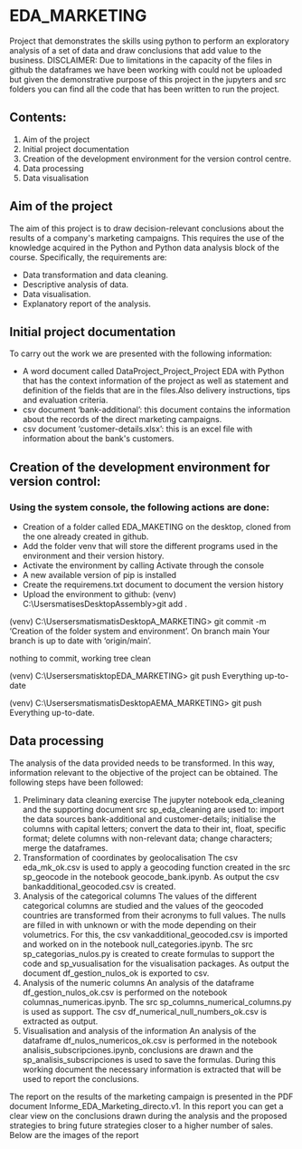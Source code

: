 # EDA_MARKETING
Project that demonstrates the skills using python to perform an exploratory analysis of a set of data and draw conclusions that add value to the business.
DISCLAIMER: Due to limitations in the capacity of the files in github the dataframes we have been working with could not be uploaded but given the demonstrative purpose of this project in the jupyters and src folders you can find all the code that has been written to run the project.


## Contents:
1. Aim of the project
2. Initial project documentation
3. Creation of the development environment for the version control centre.
4. Data processing
5. Data visualisation

## Aim of the project
The aim of this project is to draw decision-relevant conclusions about the results of a company's marketing campaigns. This requires the use of the knowledge acquired in the Python and Python data analysis block of the course. Specifically, the requirements are:
- Data transformation and data cleaning.
- Descriptive analysis of data.
- Data visualisation.
- Explanatory report of the analysis.
  
## Initial project documentation

To carry out the work we are presented with the following information:
- A word document called DataProject_Project_Project EDA with Python that has the context information of the project as well as statement and definition of the fields that are in the files.Also delivery instructions, tips and evaluation criteria.
- csv document ‘bank-additional’: this document contains the information about the records of the direct marketing campaigns.
- csv document ‘customer-details.xlsx’: this is an excel file with information about the bank's customers.

## Creation of the development environment for version control:

### Using the system console, the following actions are done:
- Creation of a folder called EDA_MAKETING on the desktop, cloned from the one already created in github.
- Add the folder venv that will store the different programs used in the environment and their version history.
- Activate the environment by calling Activate through the console
- A new available version of pip is installed
- Create the requiremens.txt document to document the version history
- Upload the environment to github:
(venv) C:\UsersmatisesDesktopAssembly>git add .

(venv) C:\UsersersmatismatisDesktopA_MARKETING> git commit -m ‘Creation of the folder system and environment’.
On branch main
Your branch is up to date with ‘origin/main’.

nothing to commit, working tree clean

(venv) C:\UsersersmatisktopEDA_MARKETING> git push
Everything up-to-date

(venv) C:\UsersersmatismatisDesktopAEMA_MARKETING> git push Everything up-to-date.

## Data processing

The analysis of the data provided needs to be transformed. In this way, information relevant to the objective of the project can be obtained. The following steps have been followed:

1. Preliminary data cleaning exercise
    The jupyter notebook eda_cleaning and the supporting document src sp_eda_cleaning are used to: import the data sources bank-additional and customer-details; initialise the columns with capital letters; convert the data to their int, float, specific format; delete columns with non-relevant data; change characters; merge the dataframes. 
2. Transformation of coordinates by geolocalisation
    The csv eda_mk_ok.csv is used to apply a geocoding function created in the src sp_geocode in the notebook geocode_bank.ipynb. As output the csv bankadditional_geocoded.csv is created.
3. Analysis of the categorical columns
    The values of the different categorical columns are studied and the values of the geocoded countries are transformed from their acronyms to full values.
    The nulls are filled in with unknown or with the mode depending on their volumetrics. For this, the csv vankadditional_geocoded.csv is imported and worked on in the notebook null_categories.ipynb. The src sp_categorias_nulos.py is created to create formulas to support the code and sp_vusualisation for the visualisation packages. As output the document df_gestion_nulos_ok is exported to csv.
4. Analysis of the numeric columns
    An analysis of the dataframe df_gestion_nulos_ok.csv is performed on the notebook columnas_numericas.ipynb. The src sp_columns_numerical_columns.py is used as support. The csv df_numerical_null_numbers_ok.csv is extracted as output.
5. Visualisation and analysis of the information
    An analysis of the dataframe df_nulos_numericos_ok.csv is performed in the notebook analisis_subscripciones.ipynb, conclusions are drawn and the sp_analisis_subscripciones is used to save the formulas. 
    During this working document the necessary information is extracted that will be used to report the conclusions.

The report on the results of the marketing campaign is presented in the PDF document Informe_EDA_Marketing_directo.v1. In this report you can get a clear view on the conclusions drawn during the analysis and the proposed strategies to bring future strategies closer to a higher number of sales. Below are the images of the report


